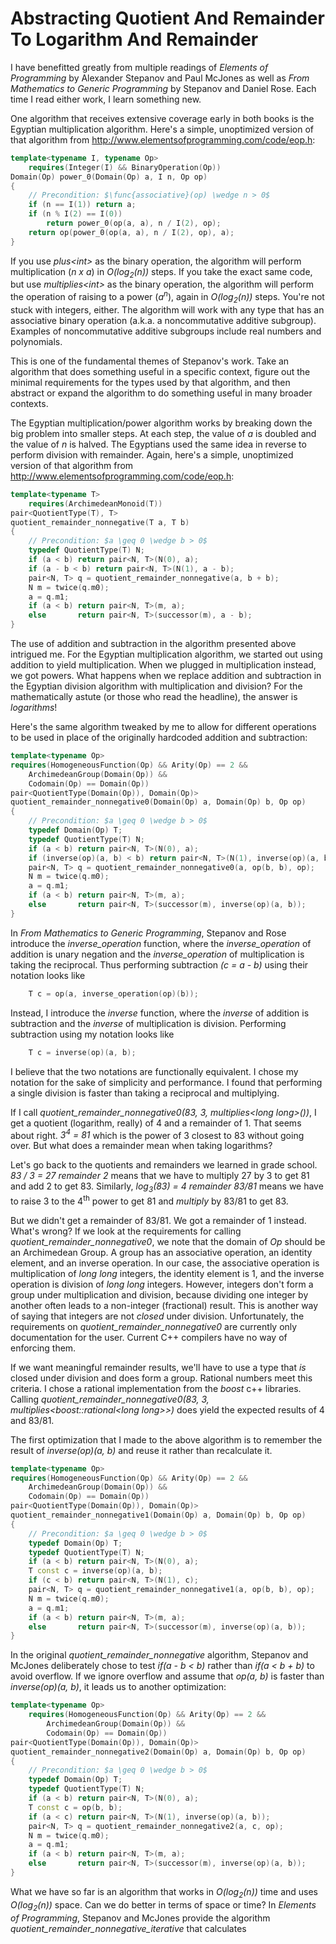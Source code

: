 # Abstracting Quotient And Remainder To Logarithm And Remainder

I have benefitted greatly from multiple readings of  *Elements of Programming* by Alexander Stepanov and Paul McJones as well as *From Mathematics to Generic Programming* by Stepanov and Daniel Rose. Each time I read either work, I learn something new.

One algorithm that receives extensive coverage early in both books is the Egyptian multiplication algorithm. Here's a simple, unoptimized version of that algorithm from http://www.elementsofprogramming.com/code/eop.h:

```c++
template<typename I, typename Op>
    requires(Integer(I) && BinaryOperation(Op))
Domain(Op) power_0(Domain(Op) a, I n, Op op)
{
    // Precondition: $\func{associative}(op) \wedge n > 0$
    if (n == I(1)) return a;
    if (n % I(2) == I(0))
        return power_0(op(a, a), n / I(2), op);
    return op(power_0(op(a, a), n / I(2), op), a);
}
```

If you use *plus\<int\>* as the binary operation, the algorithm will perform multiplication (*n x a*) in *O(log<sub>2</sub>(n))* steps. If you take the exact same code, but use *multiplies\<int\>* as the binary operation, the algorithm will perform the operation of raising to a power (*a<sup>n</sup>*), again in *O(log<sub>2</sub>(n))* steps. You're not stuck with integers, either. The algorithm will work with any type that has an associative binary operation (a.k.a. a noncommutative additive subgroup). Examples of noncommutative additive subgroups include real numbers and polynomials.

This is one of the fundamental themes of Stepanov's work. Take an algorithm that does something useful in a specific context, figure out the minimal requirements for the types used by that algorithm, and then abstract or expand the algorithm to do something useful in many broader contexts.

The Egyptian multiplication/power algorithm works by breaking down the big problem into smaller steps. At each step, the value of *a* is doubled and the value of *n* is halved. The Egyptians used the same idea in reverse to perform division with remainder. Again, here's a simple, unoptimized version of that algorithm from http://www.elementsofprogramming.com/code/eop.h:

```c++
template<typename T>
    requires(ArchimedeanMonoid(T))
pair<QuotientType(T), T>
quotient_remainder_nonnegative(T a, T b)
{
    // Precondition: $a \geq 0 \wedge b > 0$
    typedef QuotientType(T) N;
    if (a < b) return pair<N, T>(N(0), a);
    if (a - b < b) return pair<N, T>(N(1), a - b);
    pair<N, T> q = quotient_remainder_nonnegative(a, b + b);
    N m = twice(q.m0);
    a = q.m1;
    if (a < b) return pair<N, T>(m, a);
    else       return pair<N, T>(successor(m), a - b);
}
```

The use of addition and subtraction in the algorithm presented above intrigued me. For the Egyptian multiplication algorithm, we started out using addition to yield multiplication. When we plugged in multiplication instead, we got powers. What happens when we replace addition and subtraction in the Egyptian division algorithm with multiplication and division? For the mathematically astute (or those who read the headline), the answer is *logarithms*!

Here's the same algorithm tweaked by me to allow for different operations to be used in place of the originally hardcoded addition and subtraction:

```c++
template<typename Op>
requires(HomogeneousFunction(Op) && Arity(Op) == 2 &&
    ArchimedeanGroup(Domain(Op)) &&
    Codomain(Op) == Domain(Op))
pair<QuotientType(Domain(Op)), Domain(Op)>
quotient_remainder_nonnegative0(Domain(Op) a, Domain(Op) b, Op op)
{
    // Precondition: $a \geq 0 \wedge b > 0$
    typedef Domain(Op) T;
    typedef QuotientType(T) N;
    if (a < b) return pair<N, T>(N(0), a);
    if (inverse(op)(a, b) < b) return pair<N, T>(N(1), inverse(op)(a, b));
    pair<N, T> q = quotient_remainder_nonnegative0(a, op(b, b), op);
    N m = twice(q.m0);
    a = q.m1;
    if (a < b) return pair<N, T>(m, a);
    else       return pair<N, T>(successor(m), inverse(op)(a, b));
}
```
In *From Mathematics to Generic Programming*, Stepanov and Rose introduce the *inverse_operation* function, where the *inverse_operation* of addition is unary negation and the *inverse_operation* of multiplication is taking the reciprocal. Thus performing subtraction *(c = a - b)* using their notation looks like

```c++
    T c = op(a, inverse_operation(op)(b));
```

Instead, I introduce the *inverse* function, where the *inverse* of addition is subtraction and the *inverse* of multiplication is division. Performing subtraction using my notation looks like

```c++
    T c = inverse(op)(a, b);
```
I believe that the two notations are functionally equivalent. I chose my notation for the sake of simplicity and performance. I found that performing a single division is faster than taking a reciprocal and multiplying.

If I call *quotient_remainder_nonnegative0(83, 3, multiplies\<long long\>())*, I get a quotient (logarithm, really) of 4 and a remainder of 1. That seems about right. *3<sup>4</sup> = 81* which is the power of 3 closest to 83 without going over. But what does a remainder mean when taking logarithms?

Let's go back to the quotients and remainders we learned in grade school. *83 / 3 = 27 remainder 2* means that we have to multiply 27 by 3 to get 81 and add 2 to get 83. Similarly, *log<sub>3</sub>(83) = 4 remainder 83/81* means we have to raise 3 to the 4<sup>th</sup> power to get 81 and *multiply* by 83/81 to get 83.

But we didn't get a remainder of 83/81. We got a remainder of 1 instead. What's wrong? If we look at the requirements for calling *quotient_remainder_nonnegative0*, we note that the domain of *Op* should be an Archimedean Group. A group has an associative operation, an identity element, and an inverse operation. In our case, the associative operation is multiplication of *long long* integers, the identity element is 1, and the inverse operation is division of *long long* integers. However, integers don't form a group under multiplication and division, because dividing one integer by another often leads to a non-integer (fractional) result. This is another way of saying that integers are not *closed* under division. Unfortunately, the requirements on *quotient_remainder_nonnegative0* are currently only documentation for the user. Current C++ compilers have no way of enforcing them.

If we want meaningful remainder results, we'll have to use a type that *is* closed under division and does form a group. Rational numbers meet this criteria. I chose a rational implementation from the *boost* c++ libraries. Calling *quotient_remainder_nonnegative0(83, 3, multiplies\<boost::rational\<long long\>\>)* does yield the expected results of 4 and 83/81.

The first optimization that I made to the above algorithm is to remember the result of *inverse(op)(a, b)* and reuse it rather than recalculate it.

```c++
template<typename Op>
requires(HomogeneousFunction(Op) && Arity(Op) == 2 &&
    ArchimedeanGroup(Domain(Op)) &&
    Codomain(Op) == Domain(Op))
pair<QuotientType(Domain(Op)), Domain(Op)>
quotient_remainder_nonnegative1(Domain(Op) a, Domain(Op) b, Op op)
{
    // Precondition: $a \geq 0 \wedge b > 0$
    typedef Domain(Op) T;
    typedef QuotientType(T) N;
    if (a < b) return pair<N, T>(N(0), a);
    T const c = inverse(op)(a, b);
    if (c < b) return pair<N, T>(N(1), c);
    pair<N, T> q = quotient_remainder_nonnegative1(a, op(b, b), op);
    N m = twice(q.m0);
    a = q.m1;
    if (a < b) return pair<N, T>(m, a);
    else       return pair<N, T>(successor(m), inverse(op)(a, b));
}
```

In the original *quotient_remainder_nonnegative* algorithm, Stepanov and McJones deliberately chose to test *if(a - b < b)* rather than *if(a < b + b)* to avoid overflow. If we ignore overflow and assume that *op(a, b)* is faster than *inverse(op)(a, b)*, it leads us to another optimization:

```c++
template<typename Op>
    requires(HomogeneousFunction(Op) && Arity(Op) == 2 &&
        ArchimedeanGroup(Domain(Op)) &&
        Codomain(Op) == Domain(Op))
pair<QuotientType(Domain(Op)), Domain(Op)>
quotient_remainder_nonnegative2(Domain(Op) a, Domain(Op) b, Op op)
{
    // Precondition: $a \geq 0 \wedge b > 0$
    typedef Domain(Op) T;
    typedef QuotientType(T) N;
    if (a < b) return pair<N, T>(N(0), a);
    T const c = op(b, b);
    if (a < c) return pair<N, T>(N(1), inverse(op)(a, b));
    pair<N, T> q = quotient_remainder_nonnegative2(a, c, op);
    N m = twice(q.m0);
    a = q.m1;
    if (a < b) return pair<N, T>(m, a);
    else       return pair<N, T>(successor(m), inverse(op)(a, b));
}
```
What we have so far is an algorithm that works in *O(log<sub>2</sub>(n))* time and uses *O(log<sub>2</sub>(n))* space. Can we do better in terms of space or time? In *Elements of Programming*, Stepanov and McJones provide the algorithm *quotient_remainder_nonnegative_iterative* that calculates
